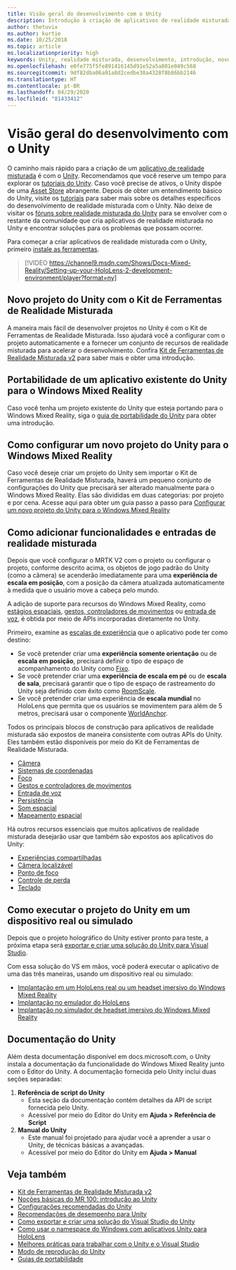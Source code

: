 ```yaml
---
title: Visão geral do desenvolvimento com o Unity
description: Introdução à criação de aplicativos de realidade misturada no Unity.
author: thetuvix
ms.author: kurtie
ms.date: 10/25/2018
ms.topic: article
ms.localizationpriority: high
keywords: Unity, realidade misturada, desenvolvimento, introdução, novo projeto, portabilidade, funcionalidade, câmera, simulação, emulação, documentação
ms.openlocfilehash: e0fe775f5fe891416145d91e52a5a801e049c568
ms.sourcegitcommit: 9df82dba06a91a8d2cedbe38a4328f8b86bb2146
ms.translationtype: HT
ms.contentlocale: pt-BR
ms.lasthandoff: 04/29/2020
ms.locfileid: "81433412"
---
```

# <a name="unity-development-overview"></a>Visão geral do desenvolvimento com o Unity

O caminho mais rápido para a criação de um [aplicativo de realidade misturada](app-views.md) é com o [Unity](https://unity.com). Recomendamos que você reserve um tempo para explorar os [tutoriais do Unity](https://unity3d.com/learn/tutorials). Caso você precise de ativos, o Unity dispõe de uma [Asset Store](https://www.assetstore.unity3d.com/) abrangente. Depois de obter um entendimento básico do Unity, visite os [tutoriais](tutorials.md) para saber mais sobre os detalhes específicos do desenvolvimento de realidade misturada com o Unity. Não deixe de visitar os [fóruns sobre realidade misturada do Unity](https://forum.unity3d.com/forums/hololens.102/) para se envolver com o restante da comunidade que cria aplicativos de realidade misturada no Unity e encontrar soluções para os problemas que possam ocorrer.

Para começar a criar aplicativos de realidade misturada com o Unity, primeiro [instale as ferramentas](install-the-tools.md). 

>[!VIDEO https://channel9.msdn.com/Shows/Docs-Mixed-Reality/Setting-up-your-HoloLens-2-development-environment/player?format=ny]

## <a name="new-unity-project-with-mixed-reality-toolkit"></a>Novo projeto do Unity com o Kit de Ferramentas de Realidade Misturada 

A maneira mais fácil de desenvolver projetos no Unity é com o Kit de Ferramentas de Realidade Misturada. Isso ajudará você a configurar com o projeto automaticamente e a fornecer um conjunto de recursos de realidade misturada para acelerar o desenvolvimento. Confira [Kit de Ferramentas de Realidade Misturada v2](mrtk-getting-started.md) para saber mais e obter uma introdução. 

## <a name="porting-an-existing-unity-app-to-windows-mixed-reality"></a>Portabilidade de um aplicativo existente do Unity para o Windows Mixed Reality

Caso você tenha um projeto existente do Unity que esteja portando para o Windows Mixed Reality, siga o [guia de portabilidade do Unity](porting-guides.md) para obter uma introdução.

## <a name="configuring-new-unity-project-for-windows-mixed-reality"></a>Como configurar um novo projeto do Unity para o Windows Mixed Reality

Caso você deseje criar um projeto do Unity sem importar o Kit de Ferramentas de Realidade Misturada, haverá um pequeno conjunto de configurações do Unity que precisará ser alterado manualmente para o Windows Mixed Reality. Elas são divididas em duas categorias: por projeto e por cena. Acesse aqui para obter um guia passo a passo para [Configurar um novo projeto do Unity para o Windows Mixed Reality](Configure-Unity-Project.md)

## <a name="adding-mixed-reality-capabilities-and-inputs"></a>Como adicionar funcionalidades e entradas de realidade misturada

Depois que você configurar o MRTK V2 com o projeto ou configurar o projeto, conforme descrito acima, os objetos de jogo padrão do Unity (como a câmera) se acenderão imediatamente para uma **experiência de escala em posição**, com a posição da câmera atualizada automaticamente à medida que o usuário move a cabeça pelo mundo.

A adição de suporte para recursos do Windows Mixed Reality, como [estágios espaciais](coordinate-systems.md#spatial-coordinate-systems), [gestos, controladores de movimentos](gestures-and-motion-controllers-in-unity.md) ou [entrada de voz](voice-input-in-unity.md), é obtida por meio de APIs incorporadas diretamente no Unity. 

Primeiro, examine as [escalas de experiência](coordinate-systems.md) que o aplicativo pode ter como destino:
* Se você pretender criar uma **experiência somente orientação** ou de **escala em posição**, precisará definir o tipo de espaço de acompanhamento do Unity como [Fixo](coordinate-systems-in-unity.md#building-an-orientation-only-or-seated-scale-experience).
* Se você pretender criar uma **experiência de escala em pé** ou de **escala de sala**, precisará garantir que o tipo de espaço de rastreamento do Unity seja definido com êxito como [RoomScale](coordinate-systems-in-unity.md#building-an-orientation-only-or-seated-scale-experience).
* Se você pretender criar uma experiência de **escala mundial** no HoloLens que permita que os usuários se movimentem para além de 5 metros, precisará usar o componente [WorldAnchor](coordinate-systems-in-unity.md#building-a-world-scale-experience).

Todos os principais blocos de construção para aplicativos de realidade misturada são expostos de maneira consistente com outras APIs do Unity. Eles também estão disponíveis por meio do Kit de Ferramentas de Realidade Misturada.
* [Câmera](camera-in-unity.md)
* [Sistemas de coordenadas](coordinate-systems-in-unity.md)
* [Foco](gaze-in-unity.md)
* [Gestos e controladores de movimentos](gestures-and-motion-controllers-in-unity.md)
* [Entrada de voz](voice-input-in-unity.md)
* [Persistência](persistence-in-unity.md)
* [Som espacial](spatial-sound-in-unity.md)
* [Mapeamento espacial](spatial-mapping-in-unity.md)

Há outros recursos essenciais que muitos aplicativos de realidade misturada desejarão usar que também são expostos aos aplicativos do Unity:
* [Experiências compartilhadas](shared-experiences-in-unity.md)
* [Câmera localizável](locatable-camera-in-unity.md)
* [Ponto de foco](focus-point-in-unity.md)
* [Controle de perda](tracking-loss-in-unity.md)
* [Teclado](keyboard-input-in-unity.md)

## <a name="running-your-unity-project-on-a-real-or-simulated-device"></a>Como executar o projeto do Unity em um dispositivo real ou simulado

Depois que o projeto holográfico do Unity estiver pronto para teste, a próxima etapa será [exportar e criar uma solução do Unity para Visual Studio](exporting-and-building-a-unity-visual-studio-solution.md).

Com essa solução do VS em mãos, você poderá executar o aplicativo de uma das três maneiras, usando um dispositivo real ou simulado:
* [Implantação em um HoloLens real ou um headset imersivo do Windows Mixed Reality](using-visual-studio.md)
* [Implantação no emulador do HoloLens](using-the-hololens-emulator.md)
* [Implantação no simulador de headset imersivo do Windows Mixed Reality](using-the-windows-mixed-reality-simulator.md)

## <a name="unity-documentation"></a>Documentação do Unity

Além desta documentação disponível em docs.microsoft.com, o Unity instala a documentação da funcionalidade do Windows Mixed Reality junto com o Editor do Unity. A documentação fornecida pelo Unity inclui duas seções separadas:
1. **Referência de script do Unity**
    * Esta seção da documentação contém detalhes da API de script fornecida pelo Unity.
    * Acessível por meio do Editor do Unity em **Ajuda > Referência de Script**
2. **Manual do Unity**
    * Este manual foi projetado para ajudar você a aprender a usar o Unity, de técnicas básicas a avançadas.
    * Acessível por meio do Editor do Unity em **Ajuda > Manual**

## <a name="see-also"></a>Veja também
* [Kit de Ferramentas de Realidade Misturada v2](mrtk-getting-started.md)
* [Noções básicas do MR 100: introdução ao Unity](holograms-100.md)
* [Configurações recomendadas do Unity](recommended-settings-for-unity.md)
* [Recomendações de desempenho para Unity](performance-recommendations-for-unity.md)
* [Como exportar e criar uma solução do Visual Studio do Unity](exporting-and-building-a-unity-visual-studio-solution.md)
* [Como usar o namespace do Windows com aplicativos Unity para HoloLens](using-the-windows-namespace-with-unity-apps-for-hololens.md)
* [Melhores práticas para trabalhar com o Unity e o Visual Studio](best-practices-for-working-with-unity-and-visual-studio.md)
* [Modo de reprodução do Unity](unity-play-mode.md)
* [Guias de portabilidade](porting-guides.md)
